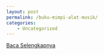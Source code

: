 ```yaml
---
layout: post
permalink: /buku-mimpi-alat-musik/
categories:
    - Uncategorized
---
```


[Baca Selengkapnya](/07)